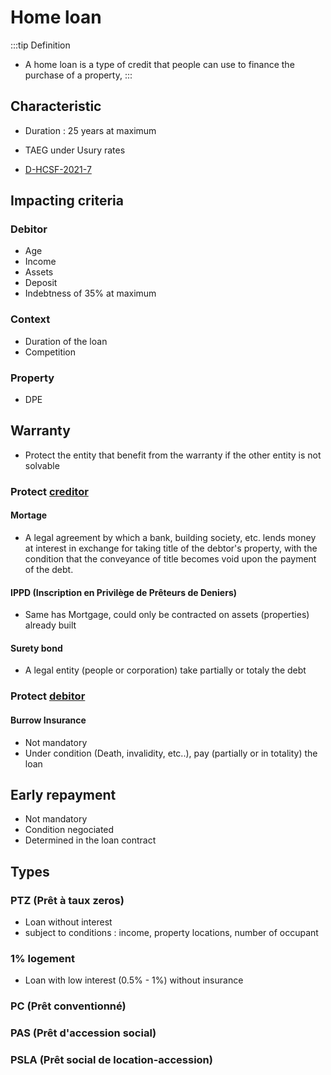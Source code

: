 # Home loan
:::tip Definition
 - A home loan is a type of credit that people can use to finance the purchase of a property,
:::
## Characteristic

- Duration : 25 years at maximum
- TAEG under Usury rates

- [D-HCSF-2021-7](https://www.economie.gouv.fr/files/files/directions_services/hcsf/D-HCSF-2021-7%20signée.pdf)

## Impacting criteria

### Debitor

- Age
- Income
- Assets
- Deposit
- Indebtness of 35% at maximum

### Context

- Duration of the loan
- Competition

### Property

- DPE

## Warranty

- Protect the entity that benefit from the warranty if the other entity is not solvable

### Protect [creditor](/actors/creditor)

#### Mortage

- A legal agreement by which a bank, building society, etc. lends money at interest in exchange for taking title of the debtor's property, with the condition that the conveyance of title becomes void upon the payment of the debt.

#### IPPD (Inscription en Privilège de Prêteurs de Deniers)

- Same has Mortgage, could only be contracted on assets (properties) already built

#### Surety bond

- A legal entity (people or corporation) take partially or totaly the debt

###  Protect [debitor](/actors/debitor)

#### Burrow Insurance

- Not mandatory
- Under condition (Death, invalidity, etc..), pay (partially or in totality) the loan

## Early repayment

- Not mandatory
- Condition negociated
- Determined in the loan contract


## Types

### PTZ (Prêt à taux zeros)

- Loan without interest
- subject to conditions : income, property locations, number of occupant

### 1% logement

- Loan with low interest (0.5% - 1%) without insurance

### PC (Prêt conventionné)

### PAS (Prêt d'accession social)

### PSLA (Prêt social de location-accession)